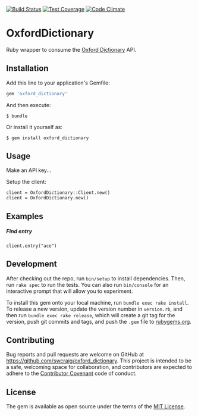 
[![Build Status](https://travis-ci.org/swcraig/oxford-dictionary.svg?branch=master)](https://travis-ci.org/swcraig/oxford-dictionary)
[![Test Coverage](https://codeclimate.com/github/swcraig/oxford-dictionary/badges/coverage.svg)](https://codeclimate.com/github/swcraig/oxford-dictionary/coverage)
[![Code Climate](https://codeclimate.com/github/swcraig/oxford-dictionary/badges/gpa.svg)](https://codeclimate.com/github/swcraig/oxford-dictionary)
# OxfordDictionary

Ruby wrapper to consume the [Oxford Dictionary](https://developer.oxforddictionaries.com/documentation) API.

## Installation

Add this line to your application's Gemfile:

```ruby
gem 'oxford_dictionary'
```

And then execute:

    $ bundle

Or install it yourself as:

    $ gem install oxford_dictionary

## Usage

Make an API key...

Setup the client:

```
client = OxfordDictionary::Client.new()
client = OxfordDictionary.new()
```


## Examples
##### Find entry
```
client.entry("ace")
```

## Development

After checking out the repo, run `bin/setup` to install dependencies. Then, run `rake spec` to run the tests. You can also run `bin/console` for an interactive prompt that will allow you to experiment.

To install this gem onto your local machine, run `bundle exec rake install`. To release a new version, update the version number in `version.rb`, and then run `bundle exec rake release`, which will create a git tag for the version, push git commits and tags, and push the `.gem` file to [rubygems.org](https://rubygems.org).

## Contributing

Bug reports and pull requests are welcome on GitHub at https://github.com/swcraig/oxford_dictionary. This project is intended to be a safe, welcoming space for collaboration, and contributors are expected to adhere to the [Contributor Covenant](http://contributor-covenant.org) code of conduct.


## License

The gem is available as open source under the terms of the [MIT License](http://opensource.org/licenses/MIT).
